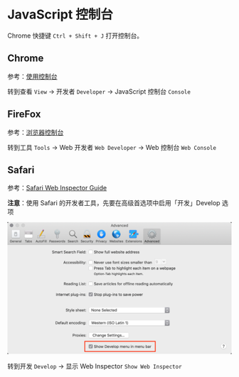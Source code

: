 # JavaScript 控制台
Chrome 快捷键 `Ctrl + Shift + J` 打开控制台。

## Chrome
参考：[使用控制台](https://developers.google.com/web/tools/chrome-devtools/console/?utm_campaign=2016q3&utm_medium=redirect&utm_source=dcc)

转到查看 `View` -> 开发者 `Developer` -> JavaScript 控制台 `Console`

## FireFox
参考：[浏览器控制台](https://developer.mozilla.org/zh-CN/docs/Tools/Browser_Console)

转到工具 `Tools` -> Web 开发者 `Web Developer` -> Web 控制台 `Web Console`

## Safari
参考：[Safari Web Inspector Guide](https://developer.apple.com/library/archive/documentation/AppleApplications/Conceptual/Safari_Developer_Guide/GettingStarted/GettingStarted.html)

**注意**：使用 Safari 的开发者工具，先要在高级首选项中启用「开发」Develop 选项

![需要先开启「开发菜单」-> 打开「偏好设置」-> 选择「高级」选项](./images/20200224130151994_25483.png)

转到开发 `Develop` -> 显示 Web Inspector `Show Web Inspector`
